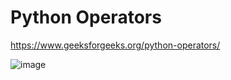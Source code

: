 # Python Operators

https://www.geeksforgeeks.org/python-operators/

![image](https://github.com/user-attachments/assets/abd33c4b-659c-454e-b327-8444253c6d7f)

